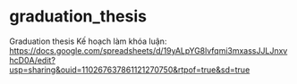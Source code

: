 ﻿# graduation_thesis
Graduation thesis
Kế hoạch làm khóa luận:
https://docs.google.com/spreadsheets/d/19yALpYG8lvfqmi3mxassJJLJnxvhcD0A/edit?usp=sharing&ouid=110267637861121270750&rtpof=true&sd=true
